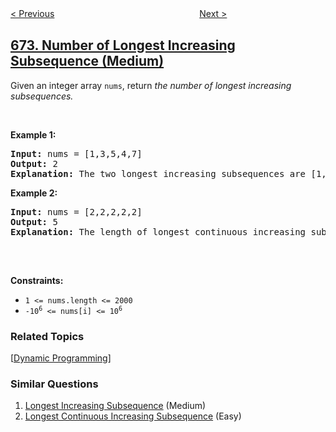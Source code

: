 <!--|This file generated by command(leetcode description); DO NOT EDIT.    |-->
<!--+----------------------------------------------------------------------+-->
<!--|@author    openset <openset.wang@gmail.com>                           |-->
<!--|@link      https://github.com/openset                                 |-->
<!--|@home      https://github.com/openset/leetcode                        |-->
<!--+----------------------------------------------------------------------+-->

[< Previous](../bulb-switcher-ii "Bulb Switcher II")
　　　　　　　　　　　　　　　　
[Next >](../longest-continuous-increasing-subsequence "Longest Continuous Increasing Subsequence")

## [673. Number of Longest Increasing Subsequence (Medium)](https://leetcode.com/problems/number-of-longest-increasing-subsequence "最长递增子序列的个数")

<p>Given an integer array&nbsp;<code>nums</code>, return <em>the number of longest increasing subsequences.</em></p>

<p>&nbsp;</p>
<p><strong>Example 1:</strong></p>

<pre>
<strong>Input:</strong> nums = [1,3,5,4,7]
<strong>Output:</strong> 2
<strong>Explanation:</strong> The two longest increasing subsequences are [1, 3, 4, 7] and [1, 3, 5, 7].
</pre>

<p><strong>Example 2:</strong></p>

<pre>
<strong>Input:</strong> nums = [2,2,2,2,2]
<strong>Output:</strong> 5
<strong>Explanation:</strong> The length of longest continuous increasing subsequence is 1, and there are 5 subsequences&#39; length is 1, so output 5.

</pre>

<p>&nbsp;</p>
<p><strong>Constraints:</strong></p>

<ul>
	<li><code>1 &lt;= nums.length &lt;= 2000</code></li>
	<li><code>-10<sup>6</sup> &lt;= nums[i] &lt;= 10<sup>6</sup></code></li>
</ul>

### Related Topics
  [[Dynamic Programming](../../tag/dynamic-programming/README.md)]

### Similar Questions
  1. [Longest Increasing Subsequence](../longest-increasing-subsequence) (Medium)
  1. [Longest Continuous Increasing Subsequence](../longest-continuous-increasing-subsequence) (Easy)
